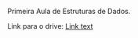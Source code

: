 Primeira Aula de Estruturas de Dados.

Link para o drive: 
[Link text](https://drive.google.com/drive/folders/1d0hsrrQuEKcaShwiH6Zl9WESE45L2nXW)
